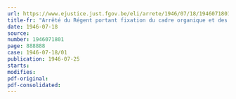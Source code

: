 ```yaml
---
url: https://www.ejustice.just.fgov.be/eli/arrete/1946/07/18/1946071801/justel
title-fr: "Arrêté du Régent portant fixation du cadre organique et des barèmes du personnel du Ministère de l'Instruction publique"
date: 1946-07-18
source:
number: 1946071801
page: 888888
case: 1946-07-18/01
publication: 1946-07-25
starts:
modifies:
pdf-original:
pdf-consolidated:
---
```


